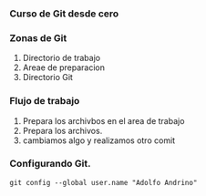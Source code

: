 ### Curso de Git desde cero

### Zonas de Git
1. Directorio de trabajo
2. Areae de preparacion
3. Directorio Git


### Flujo de trabajo
  1. Prepara los archivbos en el area de trabajo
  2. Prepara los archivos.
  3. cambiamos algo y realizamos otro comit

### Configurando Git.
```
git config --global user.name "Adolfo Andrino"
```
